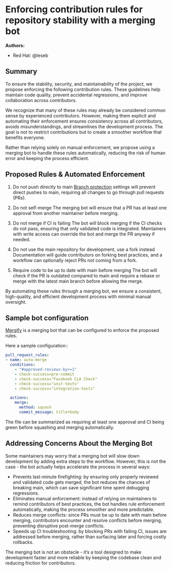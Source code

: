# Enforcing contribution rules for repository stability with a merging bot

**Authors:**

* Red Hat: @leseb

## Summary

To ensure the stability, security, and maintainability of the project, we propose enforcing the following contribution rules. These guidelines help maintain code quality, prevent accidental regressions, and improve collaboration across contributors.

We recognize that many of these rules may already be considered common sense by experienced contributors. However, making them explicit and automating their enforcement ensures consistency across all contributors, avoids misunderstandings, and streamlines the development process. The goal is not to restrict contributions but to create a smoother workflow that benefits everyone.

Rather than relying solely on manual enforcement, we propose using a merging bot to handle these rules automatically, reducing the risk of human error and keeping the process efficient.

## Proposed Rules & Automated Enforcement

1. Do not push directly to main
[Branch protection](https://docs.github.com/en/repositories/configuring-branches-and-merges-in-your-repository/managing-protected-branches/managing-a-branch-protection-rule) settings will prevent direct pushes to main, requiring all changes to go through pull requests (PRs).

2. Do not self-merge
The merging bot will ensure that a PR has at least one approval from another maintainer before merging.

3. Do not merge if CI is failing
The bot will block merging if the CI checks do not pass, ensuring that only validated code is integrated. Maintainers with write access can override the bot and merge the PR anyway if needed.

4. Do not use the main repository for development, use a fork instead
Documentation will guide contributors on forking best practices, and a workflow can optionally reject PRs not coming from a fork.

5. Require code to be up to date with main before merging
The bot will check if the PR is outdated compared to main and require a rebase or merge with the latest main branch before allowing the merge.

By automating these rules through a merging bot, we ensure a consistent, high-quality, and efficient development process with minimal manual oversight.

## Sample bot configuration

[Mergify](https://mergify.com/) is a merging bot that can be configured to enforce the proposed rules.

Here a sample configuration::

```yaml
pull_request_rules:
- name: auto-merge
  conditions:
    - "#approved-reviews-by>=1"
    - check-success=pre-commit
    - check-success="Facebook CLA Check"
    - check-success="unit-tests"
    - check-success="integration-tests"

  actions:
    merge:
      method: squash
      commit_message: title+body
```

The file can be summarized as requiring at least one approval and CI being green before squashing and merging automatically.

## Addressing Concerns About the Merging Bot

Some maintainers may worry that a merging bot will slow down development by adding extra steps to the workflow. However, this is not the case - the bot actually helps accelerate the process in several ways:

* Prevents last-minute firefighting: by ensuring only properly reviewed and validated code gets merged, the bot reduces the chances of breaking main, which can save significant time spent debugging regressions.
* Eliminates manual enforcement: instead of relying on maintainers to remind contributors of best practices, the bot handles rule enforcement automatically, making the process smoother and more predictable.
* Reduces merge conflicts: since PRs must be up to date with main before merging, contributors encounter and resolve conflicts before merging, preventing disruptive post-merge conflicts.
* Speeds up CI troubleshooting: by blocking PRs with failing CI, issues are addressed before merging, rather than surfacing later and forcing costly rollbacks.

The merging bot is not an obstacle - it’s a tool designed to make development faster and more reliable by keeping the codebase clean and reducing friction for contributors.

